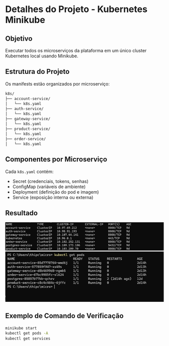 # Detalhes do Projeto - Kubernetes Minikube

## Objetivo

Executar todos os microserviços da plataforma em um único cluster Kubernetes local usando Minikube.

## Estrutura do Projeto

Os manifests estão organizados por microserviço:

```
k8s/
├── account-service/
│   └── k8s.yaml
├── auth-service/
│   └── k8s.yaml
├── gateway-service/
│   └── k8s.yaml
├── product-service/
│   └── k8s.yaml
├── order-service/
│   └── k8s.yaml
```

## Componentes por Microserviço

Cada `k8s.yaml` contém:

- Secret (credenciais, tokens, senhas)
- ConfigMap (variáveis de ambiente)
- Deployment (definição do pod e imagem)
- Service (exposição interna ou externa)

## Resultado
![K8s Services](imgs/k8s_services.png)
![Dashboard do Minikube](imgs/image.png)

## Exemplo de Comando de Verificação

```bash
minikube start
kubectl get pods -A
kubectl get services
```
